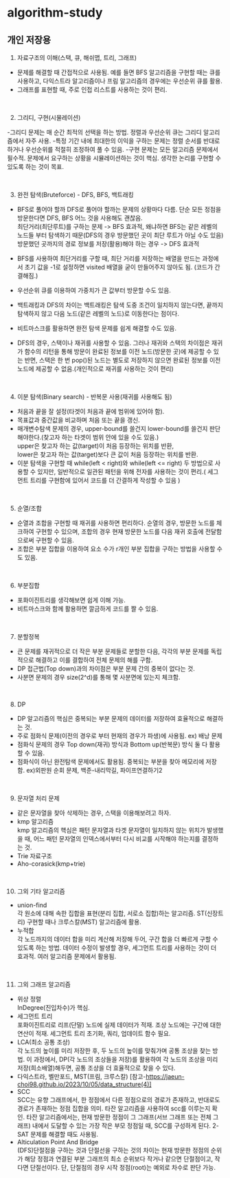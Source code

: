 # algorithm-study

## 개인 저장용

1. 자료구조의 이해(스택, 큐, 해쉬맵, 트리, 그래프)

- 문제를 해결할 때 간접적으로 사용됨. 예를 들면 BFS 알고리즘을 구현할 때는 큐를 사용하고, 다익스트라 알고리즘이나 프림 알고리즘의 경우에는 우선순위 큐를 활용.
- 그래프를 표현할 때, 주로 인접 리스트를 사용하는 것이 편리.

<br>

2. 그리디, 구현(시물레이션)

-그리디 문제는 매 순간 최적의 선택을 하는 방법. 정렬과 우선순위 큐는 그리디 알고리즘에서 자주 사용. -특정 기간 내에 최대한의 이익을 구하는 문제는 정렬 순서를 반대로 하거나 우선순위를 적절히 조정하여 풀 수 있음. -구현 문제는 모든 알고리즘 문제에서 필수적. 문제에서 요구하는 상황을 시뮬레이션하는 것이 핵심. 생각한 논리를 구현할 수 있도록 하는 것이 목표.

<br>

3. 완전 탐색(Bruteforce) - DFS, BFS, 백트래킹

- BFS로 풀어야 할까 DFS로 풀어야 할까는 문제의 상황마다 다름.
  단순 모든 정점을 방문한다면 DFS, BFS 어느 것을 사용해도 괜찮음.
  <br>
  최단거리(최단루트)를 구하는 문제 -> BFS 효과적, 왜냐하면 BFS는 같은 레벨의 노드들 부터 탐색하기 때문(DFS의 경우 방문했던 곳이 최단 루트가 아닐 수도 있음) <br>
  방문했던 곳까지의 경로 정보를 저장(활용)해야 하는 경우 -> DFS 효과적

- BFS를 사용하여 최단거리를 구할 때, 최단 거리를 저장하는 배열을 만드는 과정에서 초기 값을 -1로 설정하면 visited 배열을 굳이 만들어주지 않아도 됨. (코드가 간결해짐.)
- 우선순위 큐를 이용하여 가중치가 큰 값부터 방문할 수도 있음.
- 백트래킹과 DFS의 차이는 백트래킹은 탐색 도중 조건이 일치하지 않는다면, 끝까지 탐색하지 않고 다음 노드(같은 레벨의 노드)로 이동한다는 점이다.
- 비트마스크를 활용하면 완전 탐색 문제를 쉽게 해결할 수도 있음.
- DFS의 경우, 스택이나 재귀를 사용할 수 있음. 그러나 재귀와 스택의 차이점은 재귀가 함수의 리턴을 통해 방문이 완료된 정보를 이전 노드(방문한 곳)에 제공할 수 있는 반면, 스택은 한 번 pop()된 노드는 별도로 저장하지 않으면 완료된 정보를 이전 노드에 제공할 수 없음.(개인적으로 재귀를 사용하는 것이 편리)

<br>

4. 이분 탐색(Binary search) - 반복문 사용(재귀를 사용해도 됨)

- 처음과 끝을 잘 설정(타겟이 처음과 끝에 범위에 있어야 함).
- 목표값과 중간값을 비교하며 처음 또는 끝을 갱신.
- 매개변수탐색 문제의 경우, upper-bound를 쓸건지 lower-bound를 쓸건지 판단해야한다.(찾고자
  하는 타겟이 범위 안에 있을 수도 있음.)<br>
  upper은 찾고자 하는 값(target)이 처음 등장하는 위치를 반환,<br>
  lower은 찾고자 하는 값(target)보다 큰 값이 처음 등장하는 위치를 반환.
- 이분 탐색을 구현할 때 while(left < right)와 while(left <= right) 두 방법으로 사용할 수 있지만,
  일반적으로 일관된 패턴을 위해 전자를 사용하는 것이 편리.( 세그먼트 트리를 구현함에 있어서 코드를 더 간결하게 작성할 수 있음 )

<br>

5. 순열/조합

- 순열과 조합을 구현할 때 재귀를 사용하면 편리하다. 순열의 경우, 방문한 노드를 체크하여 구현할 수 있으며,
  조합의 경우 현재 방문한 노드를 다음 재귀 호출에 전달함으로써 구현할 수 있음.
- 조합은 부분 집합을 이용하여 요소 수가 r개인 부분 집합을 구하는 방법을 사용할 수도 있음.

<br>

6. 부분집합

- 포화이진트리를 생각해보면 쉽게 이해 가능.
- 비트마스크와 함께 활용하면 깔금하게 코드를 짤 수 있음.

<br>

7. 분할정복

- 큰 문제를 재귀적으로 더 작은 부분 문제들로 분할한 다음, 각각의 부분 문제를 독립적으로 해결하고 이를 결합하여 전체 문제의 해를 구함.
- DP 접근법(Top down)과의 차이점은 부분 문제 간의 중복이 없다는 것.
- 사분면 문제의 경우 size(2^d)를 통해 몇 사분면에 있는지 체크함.

<br>

8. DP

- DP 알고리즘의 핵심은 중복되는 부분 문제의 데이터를 저장하여 효율적으로 해결하는 것.
- 주로 점화식 문제(이전의 경우로 부터 현재의 경우가 파생)에 사용됨. ex) 배낭 문제
- 점화식 문제의 경우 Top down(재귀) 방식과 Bottom up(반복문) 방식 둘 다 활용할 수 있음.
- 점화식이 아닌 완전탐색 문제에서도 활용됨. 중복되는 부분을 찾아 메모리에 저장함. ex)외판원 순회 문제, 백준-내리막길, 파이프연결하기2

<br>

9. 문자열 처리 문제

- 같은 문자열을 찾아 삭제하는 경우, 스택을 이용해보려고 하자.
- kmp 알고리즘 <br>
  kmp 알고리즘의 핵심은 패턴 문자열과 타겟 문자열이 일치하지 않는 위치가 발생했을 때, 어느 패턴 문자열의 인덱스에서부터 다시 비교를 시작해야 하는지를 결정하는 것.
- Trie 자료구조
- Aho-corasick(kmp+trie)

<br>

10. 그외 기타 알고리즘

- union-find <br>
  각 원소에 대해 속한 집합을 표현(분리 집합, 서로소 집합)하는 알고리즘.
  ST(신장트리) 구현할 때나 크루스칼(MST) 알고리즘에 활용.
- 누적합 <br>
  각 노드까지의 데이터 합을 미리 계산해 저장해 두어, 구간 합을 더 빠르게 구할 수 있도록 하는 방법.
  데이터 수정이 발생할 경우, 세그먼트 트리를 사용하는 것이 더 효과적.
  여러 알고리즘 문제에서 활용됨.

<br>

11. 그외 그래프 알고리즘

- 위상 정렬 <br>
  InDegree(진입차수)가 핵심.
- 세그먼트 트리 <br>
  포화이진트리로 리프(단말) 노드에 실제 데이터가 적재. 조상 노드에는 구간에 대한 연산이 적재.
  세그먼트 트리 초기화, 쿼리, 업데이트 함수 필요.
- LCA(최소 공통 조상) <br>
  각 노드의 높이를 미리 저장한 후, 두 노드의 높이를 맞춰가며 공통 조상을 찾는 방법.
  이 과정에서, DP(각 노드의 조상들을 저장)를 활용하여 각 노드의 조상을 미리 저장(희소배열)해두면, 공통 조상을 더 효율적으로 찾을 수 있다.
- 다익스트라, 벨만포드, MST(프림, 크루스칼) [참고-https://jaeun-choi98.github.io/2023/10/05/data_structure(4)] <br>
- SCC <br>
  SCC는 유향 그래프에서, 한 정점에서 다른 정점으로의 경로가 존재하고, 반대로도 경로가 존재하는 정점 집합을 의미.
  타잔 알고리즘을 사용하여 scc를 이루는지 확인. 타잔 알고리즘에서는, 현재 방문한 정점이 그 그래프(서브 그래프 또는 전체 그래프) 내에서 도달할 수 있는 가장 작은 부모 정점일 때, SCC를 구성하게 된다.
  2-SAT 문제를 해결할 때도 사용됨.
- Alticulation Point And Bridge <br>
  (DFS)단절점을 구하는 것과 단절선을 구하는 것의 차이는 현재 방문한 정점의 순위가 해당 정점과 연결된 부분 그래프의 최소 순위보다 작거나 같으면 단절점이고, 작다면 단절선이다. 단, 단절점의 경우 시작 정점(root)는 예외로 차수로 판단 가능.
